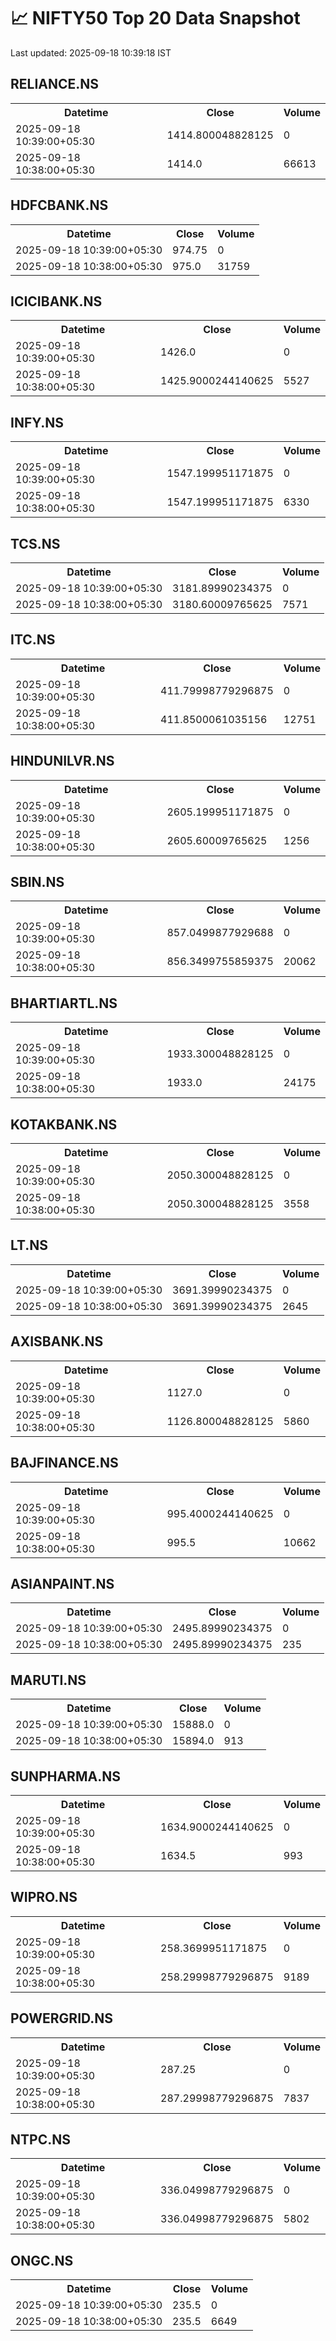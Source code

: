 # 📈 NIFTY50 Top 20 Data Snapshot

Last updated: 2025-09-18 10:39:18 IST

## RELIANCE.NS

<table>
  <tr><th>Datetime</th><th>Close</th><th>Volume</th></tr>
  <tr><td>2025-09-18 10:39:00+05:30</td><td>1414.800048828125</td><td>0</td></tr>
  <tr><td>2025-09-18 10:38:00+05:30</td><td>1414.0</td><td>66613</td></tr>
</table>

## HDFCBANK.NS

<table>
  <tr><th>Datetime</th><th>Close</th><th>Volume</th></tr>
  <tr><td>2025-09-18 10:39:00+05:30</td><td>974.75</td><td>0</td></tr>
  <tr><td>2025-09-18 10:38:00+05:30</td><td>975.0</td><td>31759</td></tr>
</table>

## ICICIBANK.NS

<table>
  <tr><th>Datetime</th><th>Close</th><th>Volume</th></tr>
  <tr><td>2025-09-18 10:39:00+05:30</td><td>1426.0</td><td>0</td></tr>
  <tr><td>2025-09-18 10:38:00+05:30</td><td>1425.9000244140625</td><td>5527</td></tr>
</table>

## INFY.NS

<table>
  <tr><th>Datetime</th><th>Close</th><th>Volume</th></tr>
  <tr><td>2025-09-18 10:39:00+05:30</td><td>1547.199951171875</td><td>0</td></tr>
  <tr><td>2025-09-18 10:38:00+05:30</td><td>1547.199951171875</td><td>6330</td></tr>
</table>

## TCS.NS

<table>
  <tr><th>Datetime</th><th>Close</th><th>Volume</th></tr>
  <tr><td>2025-09-18 10:39:00+05:30</td><td>3181.89990234375</td><td>0</td></tr>
  <tr><td>2025-09-18 10:38:00+05:30</td><td>3180.60009765625</td><td>7571</td></tr>
</table>

## ITC.NS

<table>
  <tr><th>Datetime</th><th>Close</th><th>Volume</th></tr>
  <tr><td>2025-09-18 10:39:00+05:30</td><td>411.79998779296875</td><td>0</td></tr>
  <tr><td>2025-09-18 10:38:00+05:30</td><td>411.8500061035156</td><td>12751</td></tr>
</table>

## HINDUNILVR.NS

<table>
  <tr><th>Datetime</th><th>Close</th><th>Volume</th></tr>
  <tr><td>2025-09-18 10:39:00+05:30</td><td>2605.199951171875</td><td>0</td></tr>
  <tr><td>2025-09-18 10:38:00+05:30</td><td>2605.60009765625</td><td>1256</td></tr>
</table>

## SBIN.NS

<table>
  <tr><th>Datetime</th><th>Close</th><th>Volume</th></tr>
  <tr><td>2025-09-18 10:39:00+05:30</td><td>857.0499877929688</td><td>0</td></tr>
  <tr><td>2025-09-18 10:38:00+05:30</td><td>856.3499755859375</td><td>20062</td></tr>
</table>

## BHARTIARTL.NS

<table>
  <tr><th>Datetime</th><th>Close</th><th>Volume</th></tr>
  <tr><td>2025-09-18 10:39:00+05:30</td><td>1933.300048828125</td><td>0</td></tr>
  <tr><td>2025-09-18 10:38:00+05:30</td><td>1933.0</td><td>24175</td></tr>
</table>

## KOTAKBANK.NS

<table>
  <tr><th>Datetime</th><th>Close</th><th>Volume</th></tr>
  <tr><td>2025-09-18 10:39:00+05:30</td><td>2050.300048828125</td><td>0</td></tr>
  <tr><td>2025-09-18 10:38:00+05:30</td><td>2050.300048828125</td><td>3558</td></tr>
</table>

## LT.NS

<table>
  <tr><th>Datetime</th><th>Close</th><th>Volume</th></tr>
  <tr><td>2025-09-18 10:39:00+05:30</td><td>3691.39990234375</td><td>0</td></tr>
  <tr><td>2025-09-18 10:38:00+05:30</td><td>3691.39990234375</td><td>2645</td></tr>
</table>

## AXISBANK.NS

<table>
  <tr><th>Datetime</th><th>Close</th><th>Volume</th></tr>
  <tr><td>2025-09-18 10:39:00+05:30</td><td>1127.0</td><td>0</td></tr>
  <tr><td>2025-09-18 10:38:00+05:30</td><td>1126.800048828125</td><td>5860</td></tr>
</table>

## BAJFINANCE.NS

<table>
  <tr><th>Datetime</th><th>Close</th><th>Volume</th></tr>
  <tr><td>2025-09-18 10:39:00+05:30</td><td>995.4000244140625</td><td>0</td></tr>
  <tr><td>2025-09-18 10:38:00+05:30</td><td>995.5</td><td>10662</td></tr>
</table>

## ASIANPAINT.NS

<table>
  <tr><th>Datetime</th><th>Close</th><th>Volume</th></tr>
  <tr><td>2025-09-18 10:39:00+05:30</td><td>2495.89990234375</td><td>0</td></tr>
  <tr><td>2025-09-18 10:38:00+05:30</td><td>2495.89990234375</td><td>235</td></tr>
</table>

## MARUTI.NS

<table>
  <tr><th>Datetime</th><th>Close</th><th>Volume</th></tr>
  <tr><td>2025-09-18 10:39:00+05:30</td><td>15888.0</td><td>0</td></tr>
  <tr><td>2025-09-18 10:38:00+05:30</td><td>15894.0</td><td>913</td></tr>
</table>

## SUNPHARMA.NS

<table>
  <tr><th>Datetime</th><th>Close</th><th>Volume</th></tr>
  <tr><td>2025-09-18 10:39:00+05:30</td><td>1634.9000244140625</td><td>0</td></tr>
  <tr><td>2025-09-18 10:38:00+05:30</td><td>1634.5</td><td>993</td></tr>
</table>

## WIPRO.NS

<table>
  <tr><th>Datetime</th><th>Close</th><th>Volume</th></tr>
  <tr><td>2025-09-18 10:39:00+05:30</td><td>258.3699951171875</td><td>0</td></tr>
  <tr><td>2025-09-18 10:38:00+05:30</td><td>258.29998779296875</td><td>9189</td></tr>
</table>

## POWERGRID.NS

<table>
  <tr><th>Datetime</th><th>Close</th><th>Volume</th></tr>
  <tr><td>2025-09-18 10:39:00+05:30</td><td>287.25</td><td>0</td></tr>
  <tr><td>2025-09-18 10:38:00+05:30</td><td>287.29998779296875</td><td>7837</td></tr>
</table>

## NTPC.NS

<table>
  <tr><th>Datetime</th><th>Close</th><th>Volume</th></tr>
  <tr><td>2025-09-18 10:39:00+05:30</td><td>336.04998779296875</td><td>0</td></tr>
  <tr><td>2025-09-18 10:38:00+05:30</td><td>336.04998779296875</td><td>5802</td></tr>
</table>

## ONGC.NS

<table>
  <tr><th>Datetime</th><th>Close</th><th>Volume</th></tr>
  <tr><td>2025-09-18 10:39:00+05:30</td><td>235.5</td><td>0</td></tr>
  <tr><td>2025-09-18 10:38:00+05:30</td><td>235.5</td><td>6649</td></tr>
</table>

